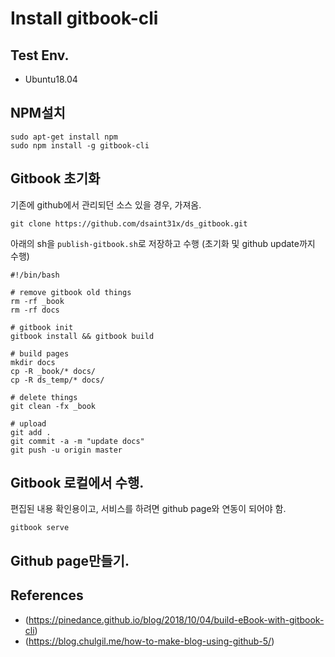 # Install gitbook-cli 

## Test Env.
* Ubuntu18.04

## NPM설치

```
sudo apt-get install npm
sudo npm install -g gitbook-cli
```

## Gitbook 초기화

기존에 github에서 관리되던 소스 있을 경우, 가져옴.
```
git clone https://github.com/dsaint31x/ds_gitbook.git
```

아래의 sh을 `publish-gitbook.sh`로 저장하고 수행 (초기화 및 github update까지 수행)
```
#!/bin/bash

# remove gitbook old things
rm -rf _book
rm -rf docs

# gitbook init
gitbook install && gitbook build

# build pages
mkdir docs
cp -R _book/* docs/
cp -R ds_temp/* docs/

# delete things
git clean -fx _book

# upload
git add .
git commit -a -m "update docs"
git push -u origin master
```

## Gitbook 로컬에서 수행.

편집된 내용 확인용이고, 서비스를 하려면 github page와 연동이 되어야 함.
```
gitbook serve
```

## Github page만들기.


## References

* (https://pinedance.github.io/blog/2018/10/04/build-eBook-with-gitbook-cli)
* (https://blog.chulgil.me/how-to-make-blog-using-github-5/)